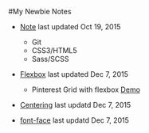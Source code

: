 
#My Newbie Notes

* [Note](https://github.com/estherj-hsu/NewbieNotes/blob/master/note.md) last updated Oct 19, 2015
   - Git
   - CSS3/HTML5
   - Sass/SCSS

* [Flexbox](https://github.com/estherj-hsu/NewbieNotes/blob/master/flexbox.md) last updated Dec 7, 2015
   - Pinterest Grid with flexbox [Demo](http://codepen.io/estherj-hsu/pen/bVXOMY)

* [Centering](https://github.com/estherj-hsu/NewbieNotes/blob/master/centering.md) last updatd Dec 7, 2015

* [font-face](https://github.com/estherj-hsu/NewbieNotes/blob/master/font.md) last updatd Dec 7, 2015

